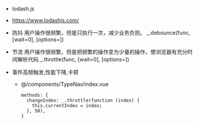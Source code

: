 + lodash.js
+ https://www.lodashjs.com/

+ 防抖 用户操作很频繁，但是只执行一次，减少业务负担。
  _.debounce(func, [wait=0], [options=])
+ 节流 用户操作很频繁，但是把频繁的操作变为少量的操作，使浏览器有充分时间解析代码
  _.throttle(func, [wait=0], [options=])

+ 事件高频触发,性能下降,卡顿
  - @/components/TypeNav/index.vue
    ```
    methods: {
      changeIndex: _.throttle(function (index) {
        this.currentIndex = index;
      }, 50),
    }
    ```